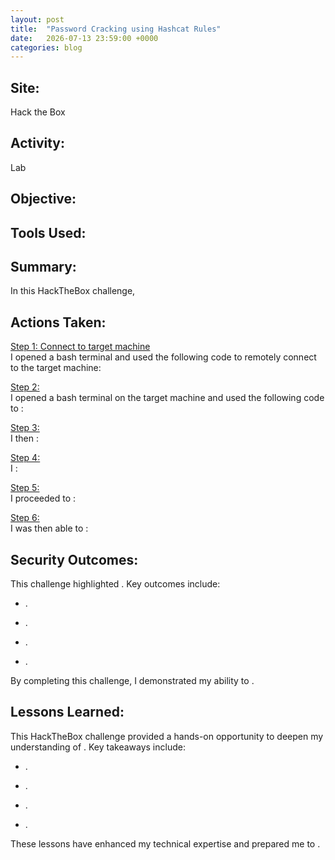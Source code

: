 ```yaml
---
layout: post
title:  "Password Cracking using Hashcat Rules"
date:   2026-07-13 23:59:00 +0000
categories: blog
---
```


**Site:**
-
Hack the Box

**Activity:**
-
Lab

**Objective:**
-
 

**Tools Used:**
-



**Summary:**
-
In this HackTheBox challenge,  

**Actions Taken:**
-
<ins>Step 1: Connect to target machine </ins>\
  I opened a bash terminal and used the following code to remotely connect to the target machine:
  

<ins>Step 2:  </ins>\
  I opened a bash terminal on the target machine and used the following code to :
  

<ins>Step 3: </ins>\
 I then : 
 

<ins>Step 4: </ins>\
  I : 
  

<ins>Step 5: </ins>\
  I proceeded to :
  

<ins>Step 6: </ins>\
  I was then able to :
  


**Security Outcomes:** 
-
This challenge highlighted . Key outcomes include:

* .

* .

* .

* .

By completing this challenge, I demonstrated my ability to .
  
**Lessons Learned:**
-  
This HackTheBox challenge provided a hands-on opportunity to deepen my understanding of . Key takeaways include:

* .

* .

* .

* .

These lessons have enhanced my technical expertise and prepared me to .
